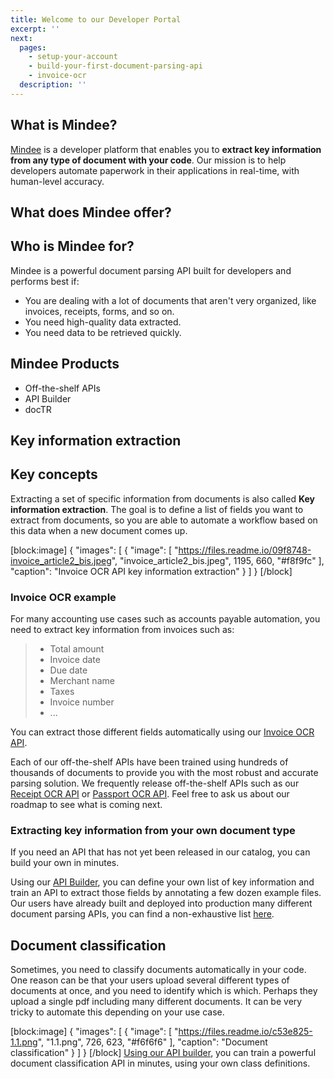 ```yaml
---
title: Welcome to our Developer Portal
excerpt: ''
next:
  pages:
    - setup-your-account
    - build-your-first-document-parsing-api
    - invoice-ocr
  description: ''
---
```

## What is Mindee?
[Mindee](https://mindee.com) is a developer platform that enables you to **extract key information from any type of document with your code**. Our mission is to help developers automate paperwork in their applications in real-time, with human-level accuracy.

## What does Mindee offer?

## Who is Mindee for?
Mindee is a powerful document parsing API built for developers and performs best if:

- You are dealing with a lot of documents that aren't very organized, like invoices, receipts, forms, and so on.
- You need high-quality data extracted.
- You need data to be retrieved quickly.

## Mindee Products

- Off-the-shelf APIs
- API Builder
- docTR

## Key information extraction
## Key concepts

Extracting a set of specific information from documents is also called **Key information extraction**. The goal is to define a list of fields you want to extract from documents, so you are able to automate a workflow based on this data when a new document comes up.


[block:image]
{
  "images": [
    {
      "image": [
        "https://files.readme.io/09f8748-invoice_article2_bis.jpeg",
        "invoice_article2_bis.jpeg",
        1195,
        660,
        "#f8f9fc"
      ],
      "caption": "Invoice OCR API key information extraction"
    }
  ]
}
[/block]
### Invoice OCR example

For many accounting use cases such as accounts payable automation, you need to extract key information from invoices such as:
> * Total amount
> * Invoice date
> * Due date
> * Merchant name
> * Taxes
> * Invoice number
> * ...

You can extract those different fields automatically using our [Invoice OCR API](doc:invoice-ocr).

Each of our off-the-shelf APIs have been trained using hundreds of thousands of documents to provide you with the most robust and accurate parsing solution. We frequently release off-the-shelf APIs such as our [Receipt OCR API](doc:receipt-ocr) or [Passport OCR API](doc:passport-ocr). Feel free to ask us about our roadmap to see what is coming next.

### Extracting key information from your own document type

If you need an API that has not yet been released in our catalog, you can build your own in minutes.

Using our [API Builder](https://developers.mindee.com/docs/build-your-first-document-parsing-api), you can define your own list of key information and train an API to extract those fields by annotating a few dozen example files. Our users have already built and deployed into production many different document parsing APIs, you can find a non-exhaustive list [here](https://developers.mindee.com/docs/use-cases).


## Document classification

Sometimes, you need to classify documents automatically in your code. One reason can be that your users upload several different types of documents at once, and you need to identify which is which. Perhaps they upload a single pdf including many different documents. It can be very tricky to automate this depending on your use case.


[block:image]
{
  "images": [
    {
      "image": [
        "https://files.readme.io/c53e825-1.1.png",
        "1.1.png",
        726,
        623,
        "#f6f6f6"
      ],
      "caption": "Document classification"
    }
  ]
}
[/block]
[Using our API builder](doc:document-classification), you can train a powerful document classification API in minutes, using your own class definitions.
